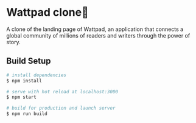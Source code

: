 # Wattpad clone📖
A clone of the landing page of Wattpad, an application that connects a global community of millions of readers and writers through the power of story.


## Build Setup

```bash
# install dependencies
$ npm install

# serve with hot reload at localhost:3000
$ npm start

# build for production and launch server
$ npm run build

```
